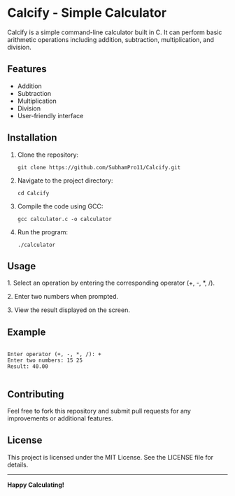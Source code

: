 <!DOCTYPE html>
<html lang="en">
<head>
  <meta charset="UTF-8" />
  <meta name="viewport" content="width=device-width, initial-scale=1.0" />
  <title>Calcify - Simple Calculator</title>
</head>
<body>
  <h1>Calcify - Simple Calculator</h1>
  <p>Calcify is a simple command-line calculator built in C. It can perform basic arithmetic operations including addition, subtraction, multiplication, and division.</p>

  <h2>Features</h2>
  <ul>
    <li>Addition</li>
    <li>Subtraction</li>
    <li>Multiplication</li>
    <li>Division</li>
    <li>User-friendly interface</li>
  </ul>

  <h2>Installation</h2>
  <ol>
    <li>Clone the repository:
      <pre><code>git clone https://github.com/SubhamPro11/Calcify.git</code></pre>
    </li>
    <li>Navigate to the project directory:
      <pre><code>cd Calcify</code></pre>
    </li>
    <li>Compile the code using GCC:
      <pre><code>gcc calculator.c -o calculator</code></pre>
    </li>
    <li>Run the program:
      <pre><code>./calculator</code></pre>
    </li>
  </ol>

  <h2>Usage</h2>
  <p>1. Select an operation by entering the corresponding operator (+, -, *, /).</p>
  <p>2. Enter two numbers when prompted.</p>
  <p>3. View the result displayed on the screen.</p>

  <h2>Example</h2>
  <pre><code>
Enter operator (+, -, *, /): +
Enter two numbers: 15 25
Result: 40.00
  </code></pre>

  <h2>Contributing</h2>
  <p>Feel free to fork this repository and submit pull requests for any improvements or additional features.</p>

  <h2>License</h2>
  <p>This project is licensed under the MIT License. See the LICENSE file for details.</p>

  <hr />
  <p><strong>Happy Calculating!</strong></p>
</body>
</html>

